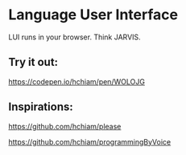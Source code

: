 # Language User Interface
LUI runs in your browser. Think JARVIS.

## Try it out:
https://codepen.io/hchiam/pen/WOLOJG

## Inspirations:
https://github.com/hchiam/please

https://github.com/hchiam/programmingByVoice
